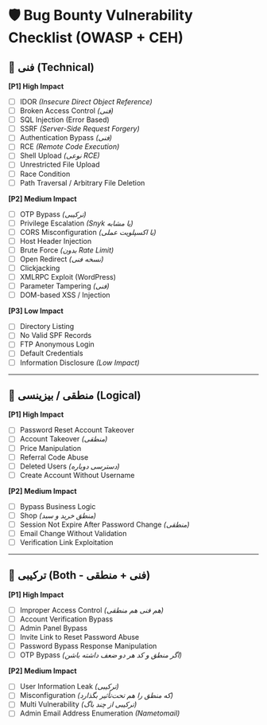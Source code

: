 # 🛡 Bug Bounty Vulnerability Checklist (OWASP + CEH)

## 🔹 فنی (Technical)
**[P1] High Impact**
- [ ] IDOR *(Insecure Direct Object Reference)*
- [ ] Broken Access Control *(فنی)*
- [ ] SQL Injection (Error Based)
- [ ] SSRF *(Server-Side Request Forgery)*
- [ ] Authentication Bypass *(فنی)*
- [ ] RCE *(Remote Code Execution)*
- [ ] Shell Upload *(نوعی RCE)*
- [ ] Unrestricted File Upload
- [ ] Race Condition
- [ ] Path Traversal / Arbitrary File Deletion

**[P2] Medium Impact**
- [ ] OTP Bypass *(ترکیبی)*
- [ ] Privilege Escalation *(Snyk یا مشابه)*
- [ ] CORS Misconfiguration *(با اکسپلویت عملی)*
- [ ] Host Header Injection
- [ ] Brute Force *(بدون Rate Limit)*
- [ ] Open Redirect *(نسخه فنی)*
- [ ] Clickjacking
- [ ] XMLRPC Exploit (WordPress)
- [ ] Parameter Tampering *(فنی)*
- [ ] DOM-based XSS / Injection

**[P3] Low Impact**
- [ ] Directory Listing
- [ ] No Valid SPF Records
- [ ] FTP Anonymous Login
- [ ] Default Credentials
- [ ] Information Disclosure *(Low Impact)*

---

## 🔹 منطقی / بیزینسی (Logical)
**[P1] High Impact**
- [ ] Password Reset Account Takeover
- [ ] Account Takeover *(منطقی)*
- [ ] Price Manipulation
- [ ] Referral Code Abuse
- [ ] Deleted Users *(دسترسی دوباره)*
- [ ] Create Account Without Username

**[P2] Medium Impact**
- [ ] Bypass Business Logic
- [ ] Shop *(منطق خرید و سبد)*
- [ ] Session Not Expire After Password Change *(منطقی)*
- [ ] Email Change Without Validation
- [ ] Verification Link Exploitation

---

## 🔹 ترکیبی (Both - فنی + منطقی)
**[P1] High Impact**
- [ ] Improper Access Control *(هم فنی هم منطقی)*
- [ ] Account Verification Bypass
- [ ] Admin Panel Bypass
- [ ] Invite Link to Reset Password Abuse
- [ ] Password Bypass Response Manipulation
- [ ] OTP Bypass *(اگر منطق و کد هر دو ضعف داشته باشن)*

**[P2] Medium Impact**
- [ ] User Information Leak *(ترکیبی)*
- [ ] Misconfiguration *(که منطق را هم تحت‌تأثیر بگذارد)*
- [ ] Multi Vulnerability *(ترکیبی از چند باگ)*
- [ ] Admin Email Address Enumeration *(Nametomail)*
